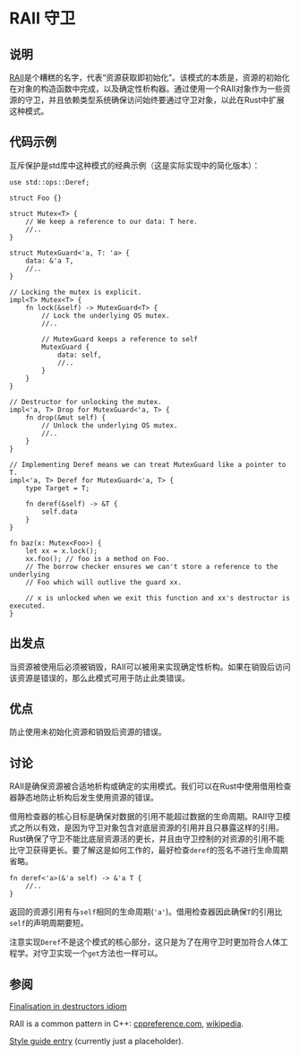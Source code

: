 # RAII 守卫

## 说明

[RAII](https://zh.wikipedia.org/wiki/RAII)是个糟糕的名字，代表“资源获取即初始化”。该模式的本质是，资源的初始化在对象的构造函数中完成，以及确定性析构器。通过使用一个RAII对象作为一些资源的守卫，并且依赖类型系统确保访问始终要通过守卫对象，以此在Rust中扩展这种模式。

## 代码示例

互斥保护是std库中这种模式的经典示例（这是实际实现中的简化版本）：

```rust,ignore
use std::ops::Deref;

struct Foo {}

struct Mutex<T> {
    // We keep a reference to our data: T here.
    //..
}

struct MutexGuard<'a, T: 'a> {
    data: &'a T,
    //..
}

// Locking the mutex is explicit.
impl<T> Mutex<T> {
    fn lock(&self) -> MutexGuard<T> {
        // Lock the underlying OS mutex.
        //..

        // MutexGuard keeps a reference to self
        MutexGuard {
            data: self,
            //..
        }
    }
}

// Destructor for unlocking the mutex.
impl<'a, T> Drop for MutexGuard<'a, T> {
    fn drop(&mut self) {
        // Unlock the underlying OS mutex.
        //..
    }
}

// Implementing Deref means we can treat MutexGuard like a pointer to T.
impl<'a, T> Deref for MutexGuard<'a, T> {
    type Target = T;

    fn deref(&self) -> &T {
        self.data
    }
}

fn baz(x: Mutex<Foo>) {
    let xx = x.lock();
    xx.foo(); // foo is a method on Foo.
    // The borrow checker ensures we can't store a reference to the underlying
    // Foo which will outlive the guard xx.

    // x is unlocked when we exit this function and xx's destructor is executed.
}
```

## 出发点

当资源被使用后必须被销毁，RAII可以被用来实现确定性析构。如果在销毁后访问该资源是错误的，那么此模式可用于防止此类错误。

## 优点

防止使用未初始化资源和销毁后资源的错误。

## 讨论

RAII是确保资源被合适地析构或确定的实用模式。我们可以在Rust中使用借用检查器静态地防止析构后发生使用资源的错误。

借用检查器的核心目标是确保对数据的引用不能超过数据的生命周期。RAII守卫模式之所以有效，是因为守卫对象包含对底层资源的引用并且只暴露这样的引用。Rust确保了守卫不能比底层资源活的更长，并且由守卫控制的对资源的引用不能比守卫获得更长。要了解这是如何工作的，最好检查`deref`的签名不进行生命周期省略。

```rust,ignore
fn deref<'a>(&'a self) -> &'a T {
    //..
}
```

返回的资源引用有与`self`相同的生命周期(`'a'`)。借用检查器因此确保`T`的引用比`self`的声明周期要短。

注意实现`Deref`不是这个模式的核心部分，这只是为了在用守卫时更加符合人体工程学。对守卫实现一个`get`方法也一样可以。

## 参阅

[Finalisation in destructors idiom](../idioms/dtor-finally.md)

RAII is a common pattern in C++: [cppreference.com](http://en.cppreference.com/w/cpp/language/raii),
[wikipedia][wikipedia].

[wikipedia]: https://en.wikipedia.org/wiki/Resource_Acquisition_Is_Initialization

[Style guide entry](https://doc.rust-lang.org/1.0.0/style/ownership/raii.html)
(currently just a placeholder).
